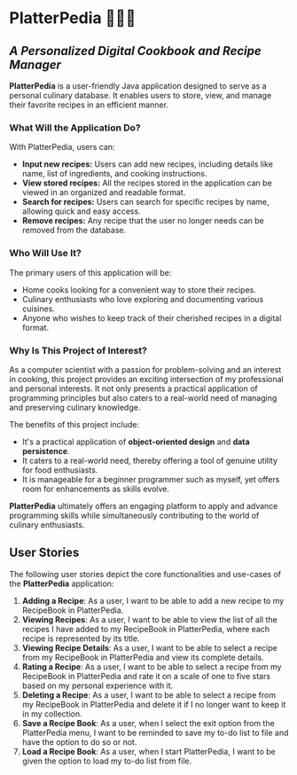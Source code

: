 # PlatterPedia 🧑‍🍳🥘
## _A Personalized Digital Cookbook and Recipe Manager_

**PlatterPedia** is a user-friendly Java application designed to serve as a personal culinary database. It enables users to store, view, and manage their favorite recipes in an efficient manner.

### What Will the Application Do?

With PlatterPedia, users can:
- **Input new recipes:** Users can add new recipes, including details like name, list of ingredients, and cooking instructions.
- **View stored recipes:** All the recipes stored in the application can be viewed in an organized and readable format.
- **Search for recipes:** Users can search for specific recipes by name, allowing quick and easy access.
- **Remove recipes:** Any recipe that the user no longer needs can be removed from the database.

### Who Will Use It?

The primary users of this application will be:
- Home cooks looking for a convenient way to store their recipes.
- Culinary enthusiasts who love exploring and documenting various cuisines.
- Anyone who wishes to keep track of their cherished recipes in a digital format.

### Why Is This Project of Interest?

As a computer scientist with a passion for problem-solving and an interest in cooking, this project provides an exciting intersection of my professional and personal interests. It not only presents a practical application of programming principles but also caters to a real-world need of managing and preserving culinary knowledge.

The benefits of this project include:
- It's a practical application of **object-oriented design** and **data persistence**.
- It caters to a real-world need, thereby offering a tool of genuine utility for food enthusiasts.
- It is manageable for a beginner programmer such as myself, yet offers room for enhancements as skills evolve.

**PlatterPedia** ultimately offers an engaging platform to apply and advance programming skills while simultaneously contributing to the world of culinary enthusiasts.

## User Stories

The following user stories depict the core functionalities and use-cases of the **PlatterPedia** application:

1. **Adding a Recipe**: As a user, I want to be able to add a new recipe to my RecipeBook in PlatterPedia.
2. **Viewing Recipes**: As a user, I want to be able to view the list of all the recipes I have added to my RecipeBook in PlatterPedia, where each recipe is represented by its title.
3. **Viewing Recipe Details**: As a user, I want to be able to select a recipe from my RecipeBook in PlatterPedia and view its complete details.
4. **Rating a Recipe**: As a user, I want to be able to select a recipe from my RecipeBook in PlatterPedia and rate it on a scale of one to five stars based on my personal experience with it.
5. **Deleting a Recipe**: As a user, I want to be able to select a recipe from my RecipeBook in PlatterPedia and delete it if I no longer want to keep it in my collection.
6. **Save a Recipe Book**: As a user, when I select the exit option from the PlatterPedia menu, I want to be reminded to save my to-do list to file and have the option to do so or not.
7. **Load a Recipe Book**: As a user, when I start PlatterPedia, I want to be given the option to load my to-do list from file.

